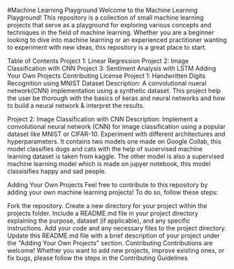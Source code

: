 #Machine Learning Playground
Welcome to the Machine Learning Playground! This repository is a collection of small machine learning projects that serve as a playground for exploring various concepts and techniques in the field of machine learning. Whether you are a beginner looking to dive into machine learning or an experienced practitioner wanting to experiment with new ideas, this repository is a great place to start.

Table of Contents
Project 1: Linear Regression
Project 2: Image Classification with CNN
Project 3: Sentiment Analysis with LSTM
Adding Your Own Projects
Contributing
License
Project 1: Handwritten Digits Recognition using MNIST Dataset 
Description: A convolutional nueral network(CNN) implementation using a synthetic dataset. This project help the user be thorough with the basics of keras and neural networks and how to build a neural network & interpret the results.

Project 2: Image Classification with CNN
Description: Implement a convolutional neural network (CNN) for image classification using a popular dataset like MNIST or CIFAR-10. Experiment with different architectures and hyperparameters. 
It contains two models one made on Google Collab, this model classifies dogs and cats with the help of suoervised machine learning dataset is taken from kaggle.
The other model is also a supervised machine learning model which is made on jupyer notebook, this model classisifies happy and sad people. 



Adding Your Own Projects
Feel free to contribute to this repository by adding your own machine learning projects! To do so, follow these steps:

Fork the repository.
Create a new directory for your project within the projects folder.
Include a README.md file in your project directory explaining the purpose, dataset (if applicable), and any specific instructions.
Add your code and any necessary files to the project directory.
Update this README.md file with a brief description of your project under the "Adding Your Own Projects" section.
Contributing
Contributions are welcome! Whether you want to add new projects, improve existing ones, or fix bugs, please follow the steps in the Contributing Guidelines
